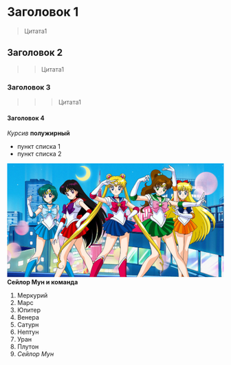 # Заголовок 1
>Цитата1
## Заголовок 2
>>Цитата1
### Заголовок 3
>>>Цитата1
#### Заголовок 4
*Курсив*
**полужирный**
* пункт списка 1
* пункт списка 2

![Сейлор Мун](sailormoon21-dtf-magazine.jpg)
**Сейлор Мун и команда**

1. Меркурий
2. Марс
3. Юпитер
4. Венера
5. Сатурн
6. Нептун
7. Уран
8. Плутон
9. *Сейлор Мун*